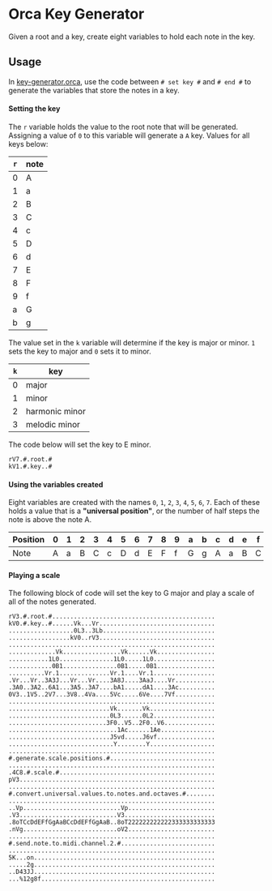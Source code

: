 # Orca Key Generator

Given a root and a key, create eight variables to hold each note in the key.

## Usage

In [key-generator.orca](./key-generator.orca), use the code between `# set key #` and `# end #` to generate the variables that store the notes in a key.

#### Setting the key

The `r` variable holds the value to the root note that will be generated. Assigning a value of `0` to this variable will generate a `A` key. Values for all keys below:

| `r` | note |
| --- | ---  |
|  0  |  A   |
|  1  |  a   |
|  2  |  B   |
|  3  |  C   |
|  4  |  c   |
|  5  |  D   |
|  6  |  d   |
|  7  |  E   |
|  8  |  F   |
|  9  |  f   |
|  a  |  G   |
|  b  |  g   |

The value set in the `k` variable will determine if the key is major or minor. `1` sets the key to major and `0` sets it to minor. 

| `k` | key            |
| --- | ---            |
| 0   | major          |
| 1   | minor 		   |
| 2   | harmonic minor |
| 3   | melodic minor  |

The code below will set the key to E minor.

```
rV7.#.root.#
kV1.#.key..#
```
#### Using the variables created

Eight variables are created with the names `0`, `1`, `2`, `3`, `4`, `5`, `6`, `7`. Each of these holds a value that is a **"universal position"**, or the number of half steps 
the note is above the note A. 

|Position|0|1|2|3|4|5|6|7|8|9|a|b|c|d|e|f|g|h|i|j|k|l|m|n|
|---     |-|-|-|-|-|-|-|-|-|-|-|-|-|-|-|-|-|-|-|-|-|-|-|-|
|Note    |A|a|B|C|c|D|d|E|F|f|G|g|A|a|B|C|c|D|d|E|F|f|G|g|

#### Playing a scale

The following block of code will set the key to G major and play a scale of all of the notes generated.
```
rV3.#.root.#.............................................
kV0.#.key..#......Vk...Vr................................
..................0L3..3Lb...............................
.................kV0..rV3................................
.........................................................
.............Vk................Vk......Vk................
...........1L0...............1L0.....1L0.................
............0B1...............0B1.....0B1................
..........Vr.1..............Vr.1....Vr.1.................
.Vr...Vr..3A3J...Vr...Vr....3A8J....3AaJ....Vr...........
.3A0..3A2..6A1...3A5..3A7....bA1.....dA1....3Ac..........
0V3..1V5..2V7...3V8..4Va....5Vc.....6Ve....7Vf...........
.........................................................
............................Vk.......Vk..................
............................0L3......0L2.................
...........................3F0..V5..2F0..V6..............
..............................1Ac......1Ae...............
............................J5vd.....J6vf................
.............................Y........Y..................
.........................................................
#.generate.scale.positions.#.............................
.........................................................
.4C8.#.scale.#...........................................
pV3......................................................
.........................................................
#.convert.universal.values.to.notes.and.octaves.#........
.........................................................
..Vp...........................Vp........................
.V3...........................V3.........................
.8oTCcDdEFfGgAaBCcDdEFfGgAaB..8oT222222222222333333333333
.nVg..........................oV2........................
.........................................................
#.send.note.to.midi.channel.2.#..........................
.........................................................
5K...on..................................................
.....2g..................................................
..D43JJ..................................................
...%12g8f................................................
```
